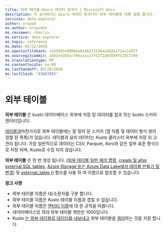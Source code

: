 ```yaml
---
title: 외부 테이블-Azure 데이터 탐색기 | Microsoft Docs
description: 이 문서에서는 Azure 데이터 탐색기의 외부 테이블에 대해 설명 합니다.
services: data-explorer
author: orspod
ms.author: orspodek
ms.reviewer: rkarlin
ms.service: data-explorer
ms.topic: reference
ms.date: 01/22/2020
ms.openlocfilehash: a3d95d3cb90b6a834b1f1538aa28da1f1ac2a97f
ms.sourcegitcommit: a562ce255ac706ca1ca77d272a97b5975235729d
ms.translationtype: MT
ms.contentlocale: ko-KR
ms.lasthandoff: 05/26/2020
ms.locfileid: "83867055"
---
```

# <a name="external-tables"></a>외부 테이블

**외부 테이블** 은 kusto 데이터베이스 외부에 저장 된 데이터를 참조 하는 kusto 스키마 엔터티입니다.

[테이블과](tables.md)마찬가지로 외부 테이블에는 잘 정의 된 스키마 (열 이름 및 데이터 형식 쌍의 정렬 된 목록)가 있습니다. 테이블과 달리 데이터는 Kusto 클러스터 외부에 저장 되 고 관리 됩니다. 가장 일반적으로 데이터는 CSV, Parquet, Avro와 같은 일부 표준 형식으로 저장 되며, Kusto로 수집 되지 않습니다.

**외부 테이블** 은 한 번 생성 됩니다. [(외부 테이블 일반 제어 명령](../../management/externaltables.md), [create 및 alter external SQL tables](../../management/external-sql-tables.md), [Azure Storage 또는 Azure Data Lake에서 테이블 만들기 및 변경](../../management/external-tables-azurestorage-azuredatalake.md)) 및 [external_table ()](../../query/externaltablefunction.md) 함수를 사용 하 여 이름으로 참조할 수 있습니다. 

**참고 사항**

* 외부 테이블 이름은 대/소문자를 구분 합니다.
* 외부 테이블 이름은 Kusto 테이블 이름과 겹칠 수 없습니다.
* 외부 테이블 이름은 [엔터티 이름](./entity-names.md)에 대 한 규칙을 따릅니다.
* 데이터베이스당 최대 외부 테이블 제한은 1000입니다.
* Kusto [는 외부 테이블로 데이터를 내보내고](../../management/data-export/export-data-to-an-external-table.md) 외부 테이블을 [쿼리](../../../data-lake-query-data.md)하는 것을 지원 합니다.
